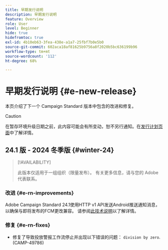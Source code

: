 ```yaml
---
title: 早期发行说明
description: 早期发行说明
feature: Overview
role: User
level: Beginner
hide: true
hidefromtoc: true
exl-id: 4b10eb63-3fea-438e-a1a7-25fbf7b0e5b0
source-git-commit: 602aca18af81625b9756a8f2020b5bc636199b96
workflow-type: tm+mt
source-wordcount: '112'
ht-degree: 68%

---
```



# 早期发行说明 {#e-new-release}

本页介绍了下一个 Campaign Standard 版本中包含的改进和修复。

>[!CAUTION]
>
> 在暂存环境升级日期之前，此内容可能会有所变动，恕不另行通知。在[发行计划页面](../../rn/using/release-planning.md)中了解详情。

## 24.1 版 - 2024 冬季版 {#winter-24}

>[!AVAILABILITY]
>
>此版本仅适用于一组组织（限量发布）。 有关更多信息，请与您的 Adobe 代表联系。

### 改进 {#e-rn-improvements}

Adobe Campaign Standard 24.1使用HTTP v1 API发送Android推送通知消息，以确保与即将发布的FCM更改兼容。 请参阅[此技术说明](../../administration/using/push-technote.md)以了解详情。


### 修复 {#e-rn-fixes}

* 修复了导致投放警报工作流停止并出现以下错误的问题： `division by zero`. (CAMP-49786)

